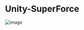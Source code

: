 # Unity-SuperForce
![image](https://github.com/DoraemonHank/Unity-SuperForce/blob/main/image/ezgif.com-gif-maker%20(1).gif)  
